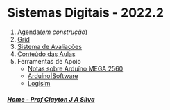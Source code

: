 # Sistemas Digitais - 2022.2

1. Agenda(*em construção*)
2. [Grid](sisdig_aulas/Grid_SisDig.md)
3. [Sistema de Avaliações](/./avaliacoes.md)
4. [Conteúdo das Aulas](sisdig_aulas.md)
5. Ferramentas de Apoio
    * [Notas sobre Arduíno MEGA 2560](arduino.md)
    * [Arduíno|Software](https://www.arduino.cc/en/software)
    * [Logisim](http://www.cburch.com/logisim/pt/index.html)


##### [Home - Prof Clayton J A Silva](/./index.md)
